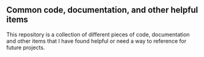 ## Common code, documentation, and other helpful items

This repository is a collection of different pieces of code, documentation and other items that I have
found helpful or need a way to reference for future projects.